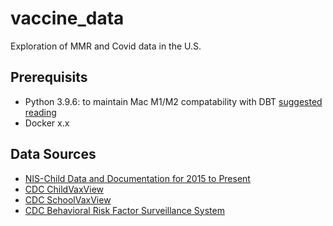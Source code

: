 # vaccine_data
Exploration of MMR and Covid data in the U.S.

## Prerequisits
- Python 3.9.6: to maintain Mac M1/M2 compatability with DBT [suggested reading](https://interworks.com/blog/2022/10/12/installing-dbt-with-mac-m1-chips/)
- Docker x.x

## Data Sources
- [NIS-Child Data and Documentation for 2015 to Present](https://www.cdc.gov/vaccines/imz-managers/nis/datasets.html)
- [CDC ChildVaxView](https://www.cdc.gov/vaccines/imz-managers/coverage/childvaxview/index.html)
- [CDC SchoolVaxView](https://www.cdc.gov/vaccines/imz-managers/coverage/schoolvaxview/index.html)
- [CDC Behavioral Risk Factor Surveillance System](https://www.cdc.gov/brfss/data_documentation/index.htm)